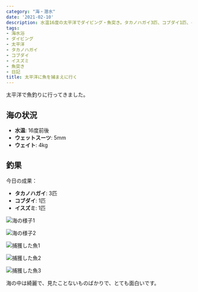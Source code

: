 ```yaml
---
category: "海・潜水"
date: '2021-02-10'
description: 水温16度の太平洋でダイビング・魚突き。タカノハガイ3匹、コブダイ1匹、イスズミ1匹を捕獲しました。
tags:
- 海水浴
- ダイビング
- 太平洋
- タカノハガイ
- コブダイ
- イスズミ
- 魚突き
- 日記
title: 太平洋に魚を捕まえに行く
---
```



太平洋で魚釣りに行ってきました。

## 海の状況
- **水温**: 16度前後
- **ウェットスーツ**: 5mm
- **ウェイト**: 4kg

## 釣果

今日の成果：
- **タカノハガイ**: 3匹
- **コブダイ**: 1匹  
- **イスズミ**: 1匹

![海の様子1](../images/2021-02-10-diving-01.jpg)

![海の様子2](../images/2021-02-10-diving-02.jpg)

![捕獲した魚1](../images/2021-02-10-diving-03.jpg)

![捕獲した魚2](../images/2021-02-10-diving-04.jpg)

![捕獲した魚3](../images/2021-02-10-diving-05.jpg)

海の中は綺麗で、見たことないものばかりで、とても面白いです。